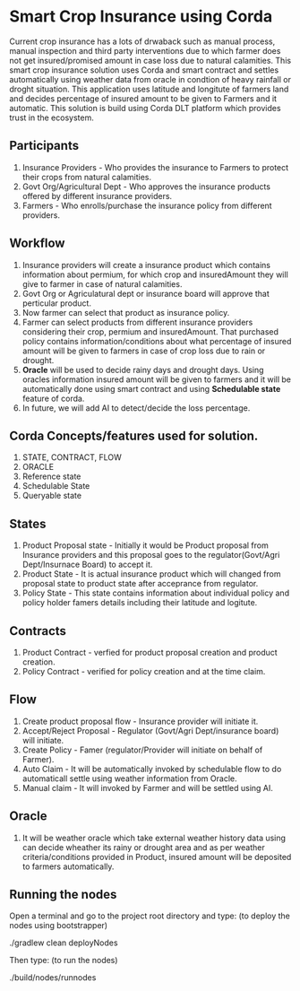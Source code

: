 # Smart Crop Insurance using Corda
Current crop insurance has a lots of drwaback such as manual process, manual inspection and third party interventions due to which farmer does not get insured/promised amount in case loss due to natural calamities. This smart crop insurance solution uses Corda and smart contract and settles automatically using weather data from oracle in condtion of heavy rainfall or droght situation. This application uses latitude and longitute of farmers land and decides percentage of insured amount to be given to Farmers and it automatic. This solution is build using Corda DLT platform which provides trust in the ecosystem.

## Participants
1. Insurance Providers - Who provides the insurance to Farmers to protect their crops from natural calamities.
2. Govt Org/Agricultural Dept - Who approves the insurance products offered by different insurance providers.
3. Farmers - Who enrolls/purchase the insurance policy from different providers.

## Workflow
1. Insurance providers will create a insurance product which contains information about permium, for which crop and insuredAmount they will give to farmer in case of natural calamities.
2. Govt Org or Agriculatural dept or insurance board will approve that perticular product.
3. Now farmer can select that product as insurance policy.
4. Farmer can select products from different insurance providers considering their crop, permium and insuredAmount. That purchased policy contains information/conditions about what percentage of insured amount will be given to farmers in case of crop loss due to rain or drought.
5. **Oracle** will be used to decide rainy days and drought days. Using oracles information insured amount will be given to farmers and it will be automatically done using smart contract and using **Schedulable state** feature of corda.
6. In future, we will add AI to detect/decide the loss percentage. 

## Corda Concepts/features used for solution.
1. STATE, CONTRACT, FLOW
2. ORACLE
3. Reference state
4. Schedulable State
5. Queryable state

## States
1. Product Proposal state - Initially it would be Product proposal from Insurance providers and this proposal goes to the regulator(Govt/Agri Dept/Insurnace Board) to accept it.
2. Product State - It is actual insurance product which will changed from proposal state to product state after acceprance from regulator.
3. Policy State - This state contains information about individual policy and policy holder famers details including their latitude and logitute.

## Contracts
1. Product Contract - verfied for product proposal creation and product creation.
2. Policy Contract - verified for policy creation and at the time claim.

## Flow
1. Create product proposal flow - Insurance provider will initiate it.
2. Accept/Reject Proposal - Regulator (Govt/Agri Dept/insurance board) will initiate.
3. Create Policy - Famer (regulator/Provider will initiate on behalf of Farmer).
4. Auto Claim - It will be automatically invoked by schedulable flow to do automaticall settle using weather information from Oracle.
5. Manual claim - It will invoked by Farmer and will be settled using AI.

## Oracle
1. It will be weather oracle which take external weather history data using can decide wheather its rainy or drought area and as per weather criteria/conditions provided in Product, insured amount will be deposited to farmers automatically.

## Running the nodes
Open a terminal and go to the project root directory and type: (to deploy the nodes using bootstrapper)

./gradlew clean deployNodes

Then type: (to run the nodes)

./build/nodes/runnodes
